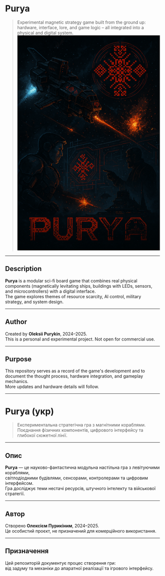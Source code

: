 # Purya

> Experimental magnetic strategy game built from the ground up:  
> hardware, interface, lore, and game logic – all integrated into a physical and digital system.
![Purya Banner](./folder-images/Copilot_20250803_173623.png)
---

## Description

**Purya** is a modular sci-fi board game that combines real physical components (magnetically levitating ships, buildings with LEDs, sensors, and microcontrollers) with a digital interface.  
The game explores themes of resource scarcity, AI control, military strategy, and system design.

---

## Author

Created by **Oleksii Purykin**, 2024–2025.  
This is a personal and experimental project. Not open for commercial use.

---

## Purpose

This repository serves as a record of the game's development and to document the thought process, hardware integration, and gameplay mechanics.  
More updates and hardware details will follow.

---

# Purya (укр)

> Експериментальна стратегічна гра з магнітними кораблями.  
> Поєднання фізичних компонентів, цифрового інтерфейсу та глибокої сюжетної лінії.

---

## Опис

**Purya** — це науково-фантастична модульна настільна гра з левітуючими кораблями,  
світлодіодними будівлями, сенсорами, контролерами та цифровим інтерфейсом.  
Гра досліджує теми нестачі ресурсів, штучного інтелекту та військової стратегії.

---

## Автор

Створено **Олексієм Пурикіним**, 2024–2025.  
Це особистий проєкт, не призначений для комерційного використання.

---

## Призначення

Цей репозиторій документує процес створення гри:  
від задуму та механіки до апаратної реалізації та ігрового інтерфейсу.
